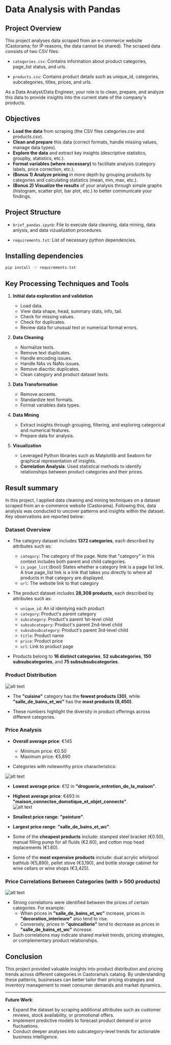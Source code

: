 # **Data Analysis with Pandas**

## Project Overview

This project analyses data scraped from an e-commerce website (Castorama; for IP reasons, the data cannot be shared). The scraped data consists of two CSV files:

- `categories.csv`: Contains information about product categories, page_list status, and urls.

- `products.csv`: Contains product details such as unique_id, categories, subcategories, titles, prices, and urls.

As a Data Analyst/Data Engineer, your role is to clean, prepare, and analyze this data to provide insights into the current state of the company's products.

## Objectives  

- **Load the data** from scraping (the CSV files categories.csv and products.csv).  
- **Clean and prepare** this data (correct formats, handle missing values, manage data types).  
- **Explore the data** and extract key insights (descriptive statistics, groupby, statistics, etc.).  
- **Format variables (where necessary)** to facilitate analysis (category labels, price correction, etc.).  
- **(Bonus 1) Analyze pricing** in more depth by grouping products by categories and calculating statistics (mean, min, max, etc.).  
- **(Bonus 2) Visualize the results** of your analysis through simple graphs (histogram, scatter plot, bar plot, etc.) to better communicate your findings. 

## Project Structure

* `brief_pandas.ipynb`: File to execute data cleaning, data mining, data anlysis, and data vizualization procedures. 

* `requirements.txt`: List of necessary python dependencies.

## Installing dependencies
```bash
pip install -r requirements.txt
```

## Key Processing Techniques and Tools
1. **Initial data exploration and validation**
   - Load data.
   - View data shape, head, summary stats, info, tail.
   - Check for missing values.
   - Check for duplicates.
   - Review data for unusual text or numerical format errors.

2. **Data Cleaning**
   - Normalize texts.
   - Remove text duplicates.
   - Handle encoding issues.
   - Handle NAs vs NaNs issues.
   - Remove diacritic duplicates.
   - Clean category and product dataset texts.

3. **Data Transformation**
   - Remove accents.
   - Standardize text formats.
   - Format variables data types.

4. **Data Mining**
   - Extract insights through grouping, filtering, and exploring categorical and numerical features.
   - Prepare data for analysis.

5. **Visualization**
   - Leveraged Python libraries such as Matplotlib and Seaborn for graphical representation of insights.
   - **Correlation Analysis**: Used statistical methods to identify relationships between product categories and their prices.


## Result summary

In this project, I applied data cleaning and mining techniques on a dataset scraped from an e-commerce website (Castorama). Following this, data analysis was conducted to uncover patterns and insights within the dataset. Key observations are reported below:

### **Dataset Overview**

- The category dataset includes **1372 categories**, each described by attributes such as:
  - `category`: The category of the page. Note that "category" in this context includes both parent and child categories. 
  - `is_page_list`:(bool) States whether a category link is a page list link. A true page_list link is a link that takes you directly to where all products in that category are displayed. 
  - `url`: The website link to that category

- The product dataset includes **28,308 products**, each described by attributes such as:
  - `unique_id`: An id identying each product
  - `category`: Product's parent category
  - `subcategory`: Product's parent 1st-level child
  - `subsubcategory`: Product's parent 2nd-level child
  - `subsubsubcategory`: Product's parent 3rd-level child
  - `title`: Product name
  - `price`: Product price
  - `url`: Link to product page

- Products belong to **16 distinct categories**, **52 subcategories**, **150 subsubcategories**, and **75	subsubsubcategories**.

### **Product Distribution**
![alt text](number_of_products_by_category.png)
- The **"cuisine"** category has the **fewest products (30)**, while **"salle_de_bains_et_wc"** has the **most products (8,450)**.

- These numbers highlight the diversity in product offerings across different categories.

### **Price Analysis**
- **Overall average price**: €145  
  - Minimum price: €0.50  
  - Maximum price: €5,890

- Categories with noteworthy price characteristics:

![alt text](mean_and_std_by_category.png)

  - **Lowest average price**: €12 in **"droguerie_entretien_de_la_maison"**.  
  - **Highest average price**: €493 in **"maison_connectee_domotique_et_objet_connecte"**.  
  ![alt text](price_range_by_category.png)

  - **Smallest price range**: **"peinture"**.  
  - **Largest price range**: **"salle_de_bains_et_wc"**.

  - Some of the **cheapest products** include: stamped steel bracket (€0.50), manual filling pump for all fluids (€2.60), and cotton mop head replacements (€1.60).
  - Some of the **most expensive products** include: dual acrylic whirlpool bathtub (€5,890), pellet stove (€3,190), and bottle storage cabinet for wine cellars or wine shops (€3,425).


### **Price Correlations Between Categories (with > 500 products)**

![alt text](heatmap_of_corr_matrix.png)

- Strong correlations were identified between the prices of certain categories. For example:
  - When prices in **"salle_de_bains_et_wc"** increase, prices in **"decoration_interieure"** also tend to rise.
  - Conversely, prices in **"quincaillerie"** tend to decrease as prices in **"salle_de_bains_et_wc"** increase.
- Such correlations may indicate shared market trends, pricing strategies, or complementary product relationships.


## **Conclusion**
This project provided valuable insights into product distribution and pricing trends across different categories in Castorama’s catalog. By understanding these patterns, businesses can better tailor their pricing strategies and inventory management to meet consumer demands and market dynamics.

---
**Future Work**:
- Expand the dataset by scraping additional attributes such as customer reviews, stock availability, or promotional offers.
- Implement predictive models to forecast product demand or price fluctuations.
- Conduct deeper analyses into subcategory-level trends for actionable business intelligence.